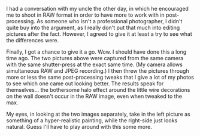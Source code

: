 I had a conversation with my uncle the other day, in which he encouraged me to shoot in RAW format in order to have more to work with in post-processing. As someone who isn't a professional photographer, I didn't quite buy into the argument, as I really don't put that much into editing pictures after the fact. However, I agreed to give it at least a try to see what the differences were.

Finally, I got a chance to give it a go. Wow. I should have done this a long time ago. The two pictures above were captured from the same camera with the same shutter-press at the exact same time. (My camera allows simultaneous RAW and JPEG recording.) I then threw the pictures through more or less the same post-processing tweaks that I give a lot of my photos to see which one came out looking better. The results speak for themselves... the bothersome halo effect around the little wire decorations on the wall doesn't occur in the RAW image, even when tweaked to the max.

My eyes, in looking at the two images separately, take in the left picture as something of a hyper-realistic painting, while the right-side just looks natural. Guess I'll have to play around with this some more.